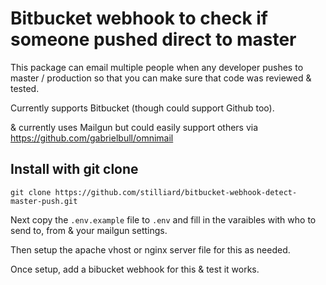 
# Bitbucket webhook to check if someone pushed direct to master

This package can email multiple people when any developer pushes to master / production so that you can make sure that code was reviewed & tested.

Currently supports Bitbucket (though could support Github too).

& currently uses Mailgun but could easily support others via https://github.com/gabrielbull/omnimail

## Install with git clone

```
git clone https://github.com/stilliard/bitbucket-webhook-detect-master-push.git
```

Next copy the `.env.example` file to `.env` and fill in the varaibles with who to send to, from & your mailgun settings.

Then setup the apache vhost or nginx server file for this as needed.

Once setup, add a bibucket webhook for this & test it works.

